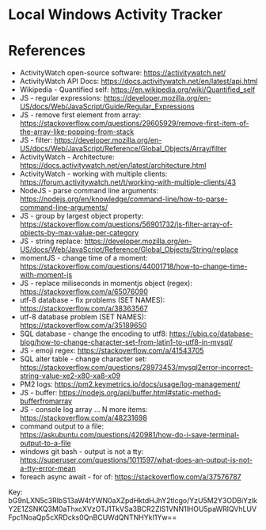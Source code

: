 # Local Windows Activity Tracker

# References
- ActivityWatch open-source software: https://activitywatch.net/
- ActivityWatch API Docs: https://docs.activitywatch.net/en/latest/api.html
- Wikipedia - Quantified self: https://en.wikipedia.org/wiki/Quantified_self
- JS - regular expressions: https://developer.mozilla.org/en-US/docs/Web/JavaScript/Guide/Regular_Expressions
- JS - remove first element from array: https://stackoverflow.com/questions/29605929/remove-first-item-of-the-array-like-popping-from-stack
- JS - filter: https://developer.mozilla.org/en-US/docs/Web/JavaScript/Reference/Global_Objects/Array/filter
- ActivityWatch - Architecture: https://docs.activitywatch.net/en/latest/architecture.html
- ActivityWatch - working with multiple clients: https://forum.activitywatch.net/t/working-with-multiple-clients/43
- NodeJS - parse command line arguments: https://nodejs.org/en/knowledge/command-line/how-to-parse-command-line-arguments/
- JS - group by largest object property: https://stackoverflow.com/questions/56901732/js-filter-array-of-objects-by-max-value-per-category
- JS - string replace: https://developer.mozilla.org/en-US/docs/Web/JavaScript/Reference/Global_Objects/String/replace
- momentJS - change time of a moment: https://stackoverflow.com/questions/44001718/how-to-change-time-with-moment-js
- JS - replace miliseconds in momentjs object (regex): https://stackoverflow.com/a/65076090
- utf-8 database - fix problems (SET NAMES): https://stackoverflow.com/a/38363567
- utf-8 database problem (SET NAMES): https://stackoverflow.com/a/35189650
- SQL database - change the encoding to utf8: https://ubiq.co/database-blog/how-to-change-character-set-from-latin1-to-utf8-in-mysql/
- JS - emoji regex: https://stackoverflow.com/a/41543705
- SQL alter table - change character set: https://stackoverflow.com/questions/28973453/mysql2error-incorrect-string-value-xe2-x80-xa8-x09
- PM2 logs: https://pm2.keymetrics.io/docs/usage/log-management/
- JS - buffer: https://nodejs.org/api/buffer.html#static-method-bufferfromarray
- JS - console log array ... N more items: https://stackoverflow.com/a/48231698
- command output to a file: https://askubuntu.com/questions/420981/how-do-i-save-terminal-output-to-a-file
- windows git bash - output is not a tty: https://superuser.com/questions/1011597/what-does-an-output-is-not-a-tty-error-mean
- foreach async await - for of: https://stackoverflow.com/a/37576787


Key:
bG9nLXN5c3RlbS13aW4tYWN0aXZpdHktdHJhY2tlcgo/YzU5M2Y3ODBiYzlkY2E1ZSNKQ3M0aThxcXVzOTJ1TkVSa3BCR2ZlS1VNN1lHOU5paWRlQVhLUVFpc1NoaQp5cXRDcks0QnBCUWdQNTNHYkI1Yw==